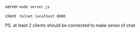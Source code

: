 server
`node server.js`

client &nbsp;
`telnet localhost 8000`

PS. at least 2 clients should be connected to make sense of chat 
